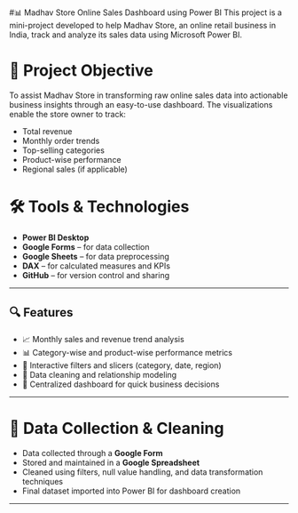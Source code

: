 #📊 Madhav Store Online Sales Dashboard using Power BI
This project is a mini-project developed to help Madhav Store, an online retail business in India, track and analyze its sales data using Microsoft Power BI.

# 📌 Project Objective

To assist Madhav Store in transforming raw online sales data into actionable business insights through an easy-to-use dashboard. The visualizations enable the store owner to track:

- Total revenue
- Monthly order trends
- Top-selling categories
- Product-wise performance
- Regional sales (if applicable)

# 🛠️ Tools & Technologies

- **Power BI Desktop**
- **Google Forms** – for data collection
- **Google Sheets** – for data preprocessing
- **DAX** – for calculated measures and KPIs
- **GitHub** – for version control and sharing


---

## 🔍 Features

- 📈 Monthly sales and revenue trend analysis
- 📊 Category-wise and product-wise performance metrics
- 🎯 Interactive filters and slicers (category, date, region)
- 🧠 Data cleaning and relationship modeling
- 📂 Centralized dashboard for quick business decisions

---

# 🧹 Data Collection & Cleaning

- Data collected through a **Google Form**
- Stored and maintained in a **Google Spreadsheet**
- Cleaned using filters, null value handling, and data transformation techniques
- Final dataset imported into Power BI for dashboard creation

---


